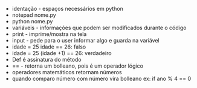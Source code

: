 - identação - espaços necessários em python
- notepad nome.py
- python nome.py
- variáveis - informações que podem ser modificados durante o código
- print - imprime/mostra na tela
- input - pede para o user informar algo e guarda na variável
- idade = 25
    idade == 26: falso
- idade = 25 
    (idade +1) == 26: verdadeiro 
- Def é assinatura do método
- == - retorna um bolleano, pois é um operador lógico
- operadores matemáticos retornam números
- quando comparo número com número vira bolleano
    ex: if ano % 4 == 0


